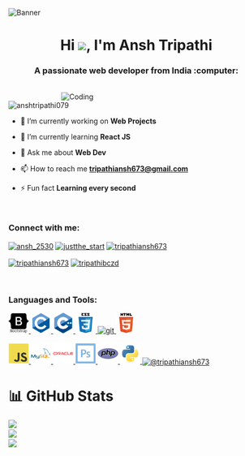 ![Banner](https://res.cloudinary.com/superfolio/image/upload/v1620689979/68747470733a2f2f692e70696e696d672e636f6d2f6f726967696e616c732f63362f33332f63322f63363333633230656465383266306530636564376435373064626533613166332e676966_yjuh2s.gif)
<h1 align="center">Hi <img src="https://user-images.githubusercontent.com/42378118/110234147-e3259600-7f4e-11eb-95be-0c4047144dea.gif" width="30">, I'm Ansh Tripathi</h1>
<h3 align="center">A passionate web developer from India :computer:</h3>
<br>
<img align="right" alt="Coding" width="400" src="https://media4.giphy.com/media/qgQUggAC3Pfv687qPC/giphy.gif?cid=ecf05e47bz43xm9iqgbpl8dmppm5a18ibjw7hp6c2f0ptm9s&rid=giphy.gif&ct=g">

<p align="left"> <img src="https://komarev.com/ghpvc/?username=anshtripathi079&label=Profile%20views&color=0e75b6&style=flat" alt="anshtripathi079" /> </p>

- 🔭 I’m currently working on **Web Projects**

- 🌱 I’m currently learning **React JS**

- 💬 Ask me about **Web Dev**

- 📫 How to reach me **tripathiansh673@gmail.com**

- ⚡ Fun fact **Learning every second**
<br>
<h3 align="left">Connect with me:</h3>
<p align="left">
<a href="https://instagram.com/ansh_2530" target="blank"><img align="center" src="https://raw.githubusercontent.com/rahuldkjain/github-profile-readme-generator/master/src/images/icons/Social/instagram.svg" alt="ansh_2530" height="30" width="40" /></a>
 <a href="https://www.codechef.com/users/justthe_start" target="blank"><img align="center" src="https://cdn.jsdelivr.net/npm/simple-icons@3.1.0/icons/codechef.svg" alt="justthe_start" height="30" width="40" style="background-color:white;" /></a>
 <a href="https://www.hackerrank.com/tripathiansh673" target="blank"><img align="center" src="https://raw.githubusercontent.com/rahuldkjain/github-profile-readme-generator/master/src/images/icons/Social/hackerrank.svg" alt="tripathiansh673" height="30" width="40" /></a>
</p>
<a href="https://www.leetcode.com/tripathiansh673" target="blank"><img align="center" src="https://raw.githubusercontent.com/rahuldkjain/github-profile-readme-generator/master/src/images/icons/Social/leet-code.svg" alt="tripathiansh673" height="30" width="40" /></a>
<a href="https://auth.geeksforgeeks.org/user/tripathibczd" target="blank"><img align="center" src="https://raw.githubusercontent.com/rahuldkjain/github-profile-readme-generator/master/src/images/icons/Social/geeks-for-geeks.svg" alt="tripathibczd" height="30" width="40" /></a>
</p>
<br>
<h3 align="left">Languages and Tools:</h3>
<p align="left"> <a href="https://getbootstrap.com" target="_blank" rel="noreferrer"> <img src="https://raw.githubusercontent.com/devicons/devicon/master/icons/bootstrap/bootstrap-plain-wordmark.svg" alt="bootstrap" width="40" height="40"/> </a> <a href="https://www.cprogramming.com/" target="_blank" rel="noreferrer"> <img src="https://raw.githubusercontent.com/devicons/devicon/master/icons/c/c-original.svg" alt="c" width="40" height="40"/> </a> <a href="https://www.w3schools.com/cpp/" target="_blank" rel="noreferrer"> <img src="https://raw.githubusercontent.com/devicons/devicon/master/icons/cplusplus/cplusplus-original.svg" alt="cplusplus" width="40" height="40"/> </a> <a href="https://www.w3schools.com/css/" target="_blank" rel="noreferrer"> <img src="https://raw.githubusercontent.com/devicons/devicon/master/icons/css3/css3-original-wordmark.svg" alt="css3" width="40" height="40"/> </a> <a href="https://git-scm.com/" target="_blank" rel="noreferrer"> <img src="https://www.vectorlogo.zone/logos/git-scm/git-scm-icon.svg" alt="git" width="40" height="40"/> </a> <a href="https://www.w3.org/html/" target="_blank" rel="noreferrer"> <img src="https://raw.githubusercontent.com/devicons/devicon/master/icons/html5/html5-original-wordmark.svg" alt="html5" width="40" height="40"/> </a> <br> <br> <a href="https://developer.mozilla.org/en-US/docs/Web/JavaScript" target="_blank" rel="noreferrer"> <img src="https://raw.githubusercontent.com/devicons/devicon/master/icons/javascript/javascript-original.svg" alt="javascript" width="40" height="40"/> </a> <a href="https://www.mysql.com/" target="_blank" rel="noreferrer"> <img src="https://raw.githubusercontent.com/devicons/devicon/master/icons/mysql/mysql-original-wordmark.svg" alt="mysql" width="40" height="40"/> </a> <a href="https://www.oracle.com/" target="_blank" rel="noreferrer"> <img src="https://raw.githubusercontent.com/devicons/devicon/master/icons/oracle/oracle-original.svg" alt="oracle" width="40" height="40"/> </a> <a href="https://www.photoshop.com/en" target="_blank" rel="noreferrer"> <img src="https://raw.githubusercontent.com/devicons/devicon/master/icons/photoshop/photoshop-line.svg" alt="photoshop" width="40" height="40"/> </a> <a href="https://www.php.net" target="_blank" rel="noreferrer"> <img src="https://raw.githubusercontent.com/devicons/devicon/master/icons/php/php-original.svg" alt="php" width="40" height="40"/> </a> <a href="https://www.python.org" target="_blank" rel="noreferrer"> <img src="https://raw.githubusercontent.com/devicons/devicon/master/icons/python/python-original.svg" alt="python" width="40" height="40"/> </a>
<a href="https://www.hackerearth.com/@tripathiansh673" target="blank"><img align="center" src="https://raw.githubusercontent.com/rahuldkjain/github-profile-readme-generator/master/src/images/icons/Social/hackerearth.svg" alt="@tripathiansh673" height="30" width="40" /></a></p>


# 📊 GitHub Stats
![](https://github-readme-stats.vercel.app/api?username=Anshtripathi079&theme=vision-friendly-dark&hide_border=false&include_all_commits=false&count_private=false)<br/>
![](https://github-readme-streak-stats.herokuapp.com/?user=Anshtripathi079&theme=vision-friendly-dark&hide_border=false)<br/>
![](https://github-readme-stats.vercel.app/api/top-langs/?username=Anshtripathi079&theme=vision-friendly-dark&hide_border=false&include_all_commits=false&count_private=false&layout=compact)

<!-- <p>&nbsp;<img align="center" src="https://github-readme-stats.vercel.app/api?username=anshtripathi079&show_icons=true&locale=en" alt="anshtripathi079" /></p> -->
